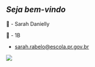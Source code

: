 ## ***Seja bem-vindo***

💫 - Sarah Danielly

🌟 - 1B
- sarah.rabelo@escola.pr.gov.br

![](https://i.pinimg.com/originals/60/92/6a/60926ac2f7955b371e5cdf5009f92ed8.gif) 

